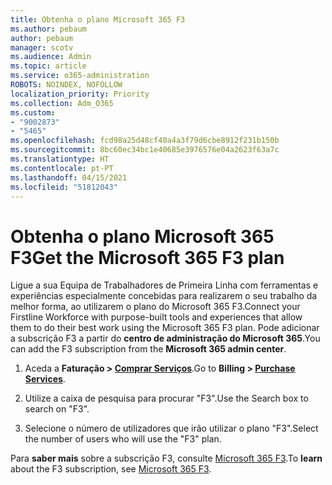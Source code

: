 ```yaml
---
title: Obtenha o plano Microsoft 365 F3
ms.author: pebaum
author: pebaum
manager: scotv
ms.audience: Admin
ms.topic: article
ms.service: o365-administration
ROBOTS: NOINDEX, NOFOLLOW
localization_priority: Priority
ms.collection: Adm_O365
ms.custom:
- "9002873"
- "5465"
ms.openlocfilehash: fcd98a25d48cf40a4a3f79d6cbe8912f231b150b
ms.sourcegitcommit: 8bc60ec34bc1e40685e3976576e04a2623f63a7c
ms.translationtype: HT
ms.contentlocale: pt-PT
ms.lasthandoff: 04/15/2021
ms.locfileid: "51812043"
---
```

# <a name="get-the-microsoft-365-f3-plan"></a><span data-ttu-id="8ae27-102">Obtenha o plano Microsoft 365 F3</span><span class="sxs-lookup"><span data-stu-id="8ae27-102">Get the Microsoft 365 F3 plan</span></span>

<span data-ttu-id="8ae27-103">Ligue a sua Equipa de Trabalhadores de Primeira Linha com ferramentas e experiências especialmente concebidas para realizarem o seu trabalho da melhor forma, ao utilizarem o plano do Microsoft 365 F3.</span><span class="sxs-lookup"><span data-stu-id="8ae27-103">Connect your Firstline Workforce with purpose-built tools and experiences that allow them to do their best work using the Microsoft 365 F3 plan.</span></span> <span data-ttu-id="8ae27-104">Pode adicionar a subscrição F3 a partir do **centro de administração do Microsoft 365**.</span><span class="sxs-lookup"><span data-stu-id="8ae27-104">You can add the F3 subscription from the **Microsoft 365 admin center**.</span></span>

1. <span data-ttu-id="8ae27-105">Aceda a **Faturação > [Comprar Serviços](https://go.microsoft.com/fwlink/p/?linkid=868433)**.</span><span class="sxs-lookup"><span data-stu-id="8ae27-105">Go to **Billing > [Purchase Services](https://go.microsoft.com/fwlink/p/?linkid=868433)**.</span></span>

2. <span data-ttu-id="8ae27-106">Utilize a caixa de pesquisa para procurar "F3".</span><span class="sxs-lookup"><span data-stu-id="8ae27-106">Use the Search box to search on "F3".</span></span>

3. <span data-ttu-id="8ae27-107">Selecione o número de utilizadores que irão utilizar o plano "F3".</span><span class="sxs-lookup"><span data-stu-id="8ae27-107">Select the number of users who will use the "F3" plan.</span></span>

<span data-ttu-id="8ae27-108">Para **saber mais** sobre a subscrição F3, consulte [Microsoft 365 F3](https://www.microsoft.com/microsoft-365/microsoft-365-enterprise-f3?activetab=pivot%3aoverviewtab).</span><span class="sxs-lookup"><span data-stu-id="8ae27-108">To **learn** about the F3 subscription, see [Microsoft 365 F3](https://www.microsoft.com/microsoft-365/microsoft-365-enterprise-f3?activetab=pivot%3aoverviewtab).</span></span>
